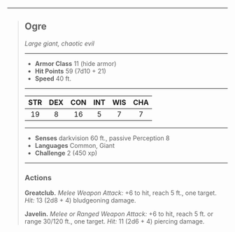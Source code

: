 ***
> ## Ogre
> *Large giant, chaotic evil*
> 
> ***
> 
> - **Armor Class** 11 (hide armor)
> - **Hit Points** 59 (7d10 + 21)
> - **Speed** 40 ft.
> 
> ***
> 
> |STR|DEX|CON|INT|WIS|CHA|
> |:---:|:---:|:---:|:---:|:---:|:---:|
> |19|8|16|5|7|7|
> 
> ***
> 
> - **Senses** darkvision 60 ft., passive Perception 8
> - **Languages** Common, Giant
> - **Challenge** 2 (450 xp)
> 
> ***
> 
> ### Actions
> **Greatclub.** *Melee Weapon Attack:* +6 to hit, reach 5 ft., one target. *Hit:* 13 (2d8 + 4) bludgeoning damage.
> 
> **Javelin.** *Melee or Ranged Weapon Attack:* +6 to hit, reach 5 ft. or range 30/120 ft., one target. *Hit:* 11 (2d6 + 4) piercing damage.